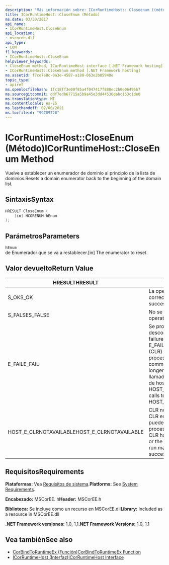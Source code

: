 ```yaml
---
description: 'Más información sobre: ICorRuntimeHost:: Closeenum ((método)'
title: ICorRuntimeHost::CloseEnum (Método)
ms.date: 03/30/2017
api_name:
- ICorRuntimeHost.CloseEnum
api_location:
- mscoree.dll
api_type:
- COM
f1_keywords:
- ICorRuntimeHost::CloseEnum
helpviewer_keywords:
- CloseEnum method, ICorRuntimeHost interface [.NET Framework hosting]
- ICorRuntimeHost::CloseEnum method [.NET Framework hosting]
ms.assetid: f7ce7e8c-0a3e-4587-a180-063e2b85940e
topic_type:
- apiref
ms.openlocfilehash: 1fc18ff3e00f85a4f047417f880ec2b0e06496b7
ms.sourcegitcommit: ddf7edb67715a5b9a45e3dd44536dabc153c1de0
ms.translationtype: MT
ms.contentlocale: es-ES
ms.lasthandoff: 02/06/2021
ms.locfileid: "99789728"
---
```

# <a name="icorruntimehostcloseenum-method"></a><span data-ttu-id="e27c5-103">ICorRuntimeHost::CloseEnum (Método)</span><span class="sxs-lookup"><span data-stu-id="e27c5-103">ICorRuntimeHost::CloseEnum Method</span></span>

<span data-ttu-id="e27c5-104">Vuelve a establecer un enumerador de dominio al principio de la lista de dominios.</span><span class="sxs-lookup"><span data-stu-id="e27c5-104">Resets a domain enumerator back to the beginning of the domain list.</span></span>  
  
## <a name="syntax"></a><span data-ttu-id="e27c5-105">Sintaxis</span><span class="sxs-lookup"><span data-stu-id="e27c5-105">Syntax</span></span>  
  
```cpp  
HRESULT CloseEnum (  
    [in] HCORENUM hEnum  
);  
```  
  
## <a name="parameters"></a><span data-ttu-id="e27c5-106">Parámetros</span><span class="sxs-lookup"><span data-stu-id="e27c5-106">Parameters</span></span>  

 `hEnum`  
 <span data-ttu-id="e27c5-107">de Enumerador que se va a restablecer.</span><span class="sxs-lookup"><span data-stu-id="e27c5-107">[in] The enumerator to reset.</span></span>  
  
## <a name="return-value"></a><span data-ttu-id="e27c5-108">Valor devuelto</span><span class="sxs-lookup"><span data-stu-id="e27c5-108">Return Value</span></span>  
  
|<span data-ttu-id="e27c5-109">HRESULT</span><span class="sxs-lookup"><span data-stu-id="e27c5-109">HRESULT</span></span>|<span data-ttu-id="e27c5-110">Descripción</span><span class="sxs-lookup"><span data-stu-id="e27c5-110">Description</span></span>|  
|-------------|-----------------|  
|<span data-ttu-id="e27c5-111">S_OK</span><span class="sxs-lookup"><span data-stu-id="e27c5-111">S_OK</span></span>|<span data-ttu-id="e27c5-112">La operación se realizó correctamente.</span><span class="sxs-lookup"><span data-stu-id="e27c5-112">The operation was successful.</span></span>|  
|<span data-ttu-id="e27c5-113">S_FALSE</span><span class="sxs-lookup"><span data-stu-id="e27c5-113">S_FALSE</span></span>|<span data-ttu-id="e27c5-114">No se pudo completar la operación.</span><span class="sxs-lookup"><span data-stu-id="e27c5-114">The operation failed to complete.</span></span>|  
|<span data-ttu-id="e27c5-115">E_FAIL</span><span class="sxs-lookup"><span data-stu-id="e27c5-115">E_FAIL</span></span>|<span data-ttu-id="e27c5-116">Se produjo un error grave desconocido.</span><span class="sxs-lookup"><span data-stu-id="e27c5-116">An unknown, catastrophic failure occurred.</span></span> <span data-ttu-id="e27c5-117">Si un método devuelve E_FAIL, el Common Language Runtime (CLR) ya no se puede usar en el proceso.</span><span class="sxs-lookup"><span data-stu-id="e27c5-117">If a method returns E_FAIL, the common language runtime (CLR) is no longer usable in the process.</span></span> <span data-ttu-id="e27c5-118">Las llamadas subsiguientes a cualquier API de hospedaje devuelven HOST_E_CLRNOTAVAILABLE.</span><span class="sxs-lookup"><span data-stu-id="e27c5-118">Subsequent calls to any hosting APIs return HOST_E_CLRNOTAVAILABLE.</span></span>|  
|<span data-ttu-id="e27c5-119">HOST_E_CLRNOTAVAILABLE</span><span class="sxs-lookup"><span data-stu-id="e27c5-119">HOST_E_CLRNOTAVAILABLE</span></span>|<span data-ttu-id="e27c5-120">CLR no se ha cargado en un proceso o CLR está en un estado en el que no puede ejecutar código administrado ni procesar la llamada correctamente.</span><span class="sxs-lookup"><span data-stu-id="e27c5-120">The CLR has not been loaded into a process, or the CLR is in a state in which it cannot run managed code or process the call successfully.</span></span>|  
  
## <a name="requirements"></a><span data-ttu-id="e27c5-121">Requisitos</span><span class="sxs-lookup"><span data-stu-id="e27c5-121">Requirements</span></span>  

 <span data-ttu-id="e27c5-122">**Plataformas:** Vea [Requisitos de sistema](../../get-started/system-requirements.md).</span><span class="sxs-lookup"><span data-stu-id="e27c5-122">**Platforms:** See [System Requirements](../../get-started/system-requirements.md).</span></span>  
  
 <span data-ttu-id="e27c5-123">**Encabezado:** MSCorEE. h</span><span class="sxs-lookup"><span data-stu-id="e27c5-123">**Header:** MSCorEE.h</span></span>  
  
 <span data-ttu-id="e27c5-124">**Biblioteca:** Se incluye como un recurso en MSCorEE.dll</span><span class="sxs-lookup"><span data-stu-id="e27c5-124">**Library:** Included as a resource in MSCorEE.dll</span></span>  
  
 <span data-ttu-id="e27c5-125">**.NET Framework versiones:** 1,0, 1,1</span><span class="sxs-lookup"><span data-stu-id="e27c5-125">**.NET Framework Versions:** 1.0, 1.1</span></span>  
  
## <a name="see-also"></a><span data-ttu-id="e27c5-126">Vea también</span><span class="sxs-lookup"><span data-stu-id="e27c5-126">See also</span></span>

- [<span data-ttu-id="e27c5-127">CorBindToRuntimeEx (Función)</span><span class="sxs-lookup"><span data-stu-id="e27c5-127">CorBindToRuntimeEx Function</span></span>](corbindtoruntimeex-function.md)
- [<span data-ttu-id="e27c5-128">ICorRuntimeHost (Interfaz)</span><span class="sxs-lookup"><span data-stu-id="e27c5-128">ICorRuntimeHost Interface</span></span>](icorruntimehost-interface.md)
